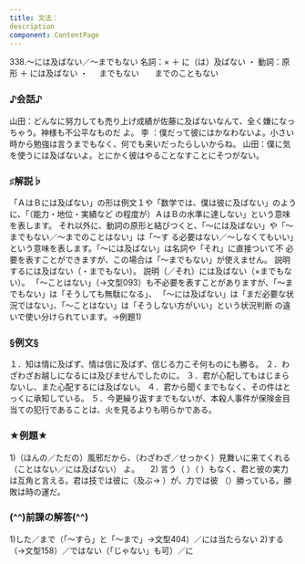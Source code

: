 ```yaml
---
title: 文法：
description
component: ContentPage
---
```



338.～には及ばない／～までもない
名詞：× ＋ に（は）及ばない ・
動詞：原形 ＋ には及ばない ・
    までもない  
    までのこともない  
### ♪会話♪
山田：どんなに努力しても売り上げ成績が佐藤に及ばないなんて、全く嫌になっちゃう。神様も不公平なものだ よ。
李 ：僕だって彼にはかなわないよ。小さい時から勉強は言うまでもなく、何でも来いだったらしいからね。 山田：僕に気を使うには及ばないよ。とにかく彼はやることなすことにそつがない。
### ♯解説♭
「ＡはＢには及ばない」の形は例文１や「数学では、僕は彼に及ばない」のように、「（能力・地位・実績など の程度が）ＡはＢの水準に達しない」という意味を表します。
それ以外に、動詞の原形と結びつくと、「～には及ばない」や「～までもない／～までのことはない」は「～す
る必要はない／～しなくてもいい」という意味を表します。「～には及ばない」は名詞や「それ」に直接ついて不 必要を表すことができますが、この場合は「～までもない」が使えません。
説明するには及ばない（・までもない）。
説明（／それ）には及ばない（×までもない）。
「～ことはない」（→文型093）も不必要を表すことがありますが、「～までもない」は「そうしても無駄になる」、 「～には及ばない」は「まだ必要な状況ではない」、「～ことはない」は「そうしない方がいい」という状況判断 の違いで使い分けられています。→例題1)
### §例文§
１．知は情に及ばず、情は信に及ばず、信じる力こそ何ものにも勝る。
２．わざわざお越しになるには及びませんでしたのに。
３．君が心配してもはじまらないし、また心配するには及ばない。
４．君から聞くまでもなく、その件はとっくに承知している。
５．今更繰り返すまでもないが、本殺人事件が保険金目当ての犯行であることは、火を見るよりも明らかである。
### ★例題★
1)（ほんの／ただの）風邪だから、（わざわざ／せっかく）見舞いに来てくれる（ことはない／には及ばない）
よ。    
2) 言う（ ）（ ）もなく、君と彼の実力は互角と言える。君は技では彼に（及ぶ→ ）が、力では彼
（）勝っている。勝敗は時の運だ。
### (^^)前課の解答(^^)
1)した／まで（「～すら」と「～まで」→文型404）／には当たらない
2)する（→文型158）／ではない（「じゃない」も可）／に
